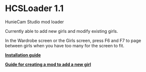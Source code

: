 # HCSLoader 1.1
HunieCam Studio mod loader

Currently able to add new girls and modify existing girls.

In the Wardrobe screen or the Girls screen, press F6 and F7 to page between girls when you have too many for the screen to fit.

**[Installation guide](https://github.com/bbepis/HCSLoader/wiki/Installation-guide)**

**[Guide for creating a mod to add a new girl](https://github.com/bbepis/HCSLoader/wiki/Girl-addition-mod-guide)**
